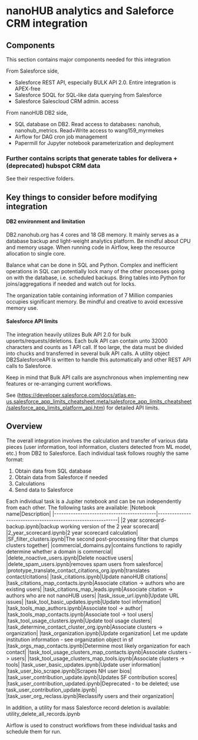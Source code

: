 # nanoHUB analytics and Saleforce CRM integration


## Components
This section contains major components needed for this integration

From Salesforce side,
- Salesforce REST API, especially BULK API 2.0. Entire integration is APEX-free
- Salesforce SOQL for SQL-like data querying from Salesforce
- Salesforce Salescloud CRM admin. access

From nanoHUB DB2 side,
- SQL database on DB2. Read access to databases: nanohub, nanohub_metrics. Read+Write access to wang159_myrmekes
- Airflow for DAG cron job management
- Papermill for Jupyter notebook parameterization and deployment

### Further contains scripts that generate tables for delivera + (deprecated) hubspot CRM data
See their respective folders.

## Key things to consider before modifying integration
#### DB2 environment and limitation
DB2.nanohub.org has 4 cores and 18 GB memory. It mainly serves as a database backup and light-weight analytics platform. Be mindful about CPU and memory usage. When running code in Airflow, keep the resource allocation to single core.

Balance what can be done in SQL and Python. Complex and inefficient operations in SQL can potentially lock many of the other processes going on with the database, i.e. scheduled backups. Bring tables into Python for joins/aggregations if needed and watch out for locks.

The organization table containing information of 7 Million companies occupies significant memory. Be mindful and creative to avoid excessive memory use. 

#### Salesforce API limits
The integration heavily utilizes Bulk API 2.0 for bulk upserts/requests/deletions. Each bulk API can contain unto 32000 characters and counts as 1 API call. If too large, the data must be divided into chucks and transferred in several bulk API calls. A utility object DB2SalesforceAPI is written to handle this automatically and other REST API calls to Salesforce. 

Keep in mind that Bulk API calls are asynchronous when implementing new features or re-arranging current workflows.

See (https://developer.salesforce.com/docs/atlas.en-us.salesforce_app_limits_cheatsheet.meta/salesforce_app_limits_cheatsheet/salesforce_app_limits_platform_api.htm) for detailed API limits. 

## Overview

The overall integration involves the calculation and transfer of various data pieces (user information, tool information, clusters detected from ML model, etc.) from DB2 to Salesforce. Each individual task follows roughly the same format:

1. Obtain data from SQL database
2. Obtain data from Salesforce if needed
3. Calculations
4. Send data to Salesforce

Each individual task is a Jupiter notebook and can be run independently from each other. The following tasks are available:
|Notebook name|Description|
|-------------------------------------------|-------------------------------------------------------------|
|2 year scorecard-backup.ipynb|backup working version of the 2 year scorecard|
|2_year_scorecard.ipynb|2 year scorecard calculation|
|SF_filter_clusters.ipynb|The second post-processing filter that clumps clusters together|
|commercial_domains.py|contains functions to rapidly determine whether a domain is commercial|
|delete_noactive_users.ipynb|Delete noactive users|
|delete_spam_users.ipynb|removes spam users from salesforce|
|prototype_translate_contact_citations_org.ipynb|translates contact/citations|
|task_citations.ipynb|Update nanoHUB citations|
|task_citations_map_contacts.ipynb|Associate citation -> authors who are existing users|
|task_citations_map_leads.ipynb|Associate citation -> authors who are not nanoHUB users|
|task_issue_url.ipynb|Update URL issues|
|task_tool_basic_updates.ipynb|Update tool information|
|task_tools_map_authors.ipynb|Associate tool -> author|
|task_tools_map_contacts.ipynb|Associate tool -> tool users|
|task_tool_usage_clusters.ipynb|Update tool usage clusters|
|task_determine_contact_cluster_org.ipynb|Associate clusters -> organization|
|task_organization.ipynb|Update organization| Let me update institution information - see organization object in sf
|task_orgs_map_contacts.ipynb|Determine most likely organization for each contact|
|task_tool_usage_clusters_map_contacts.ipynb|Associate clusters -> users|
|task_tool_usage_clusters_map_tools.ipynb|Associate clusters -> tools|
|task_user_basic_updates.ipynb|Update user information|
|task_user_bio_scrape.ipynb|Scrapes NH user bios|
|task_user_contribution_update.ipynb|Updates SF contribution scores|
|task_user_contribution_updated.ipynb|Deprecated - to be deleted; use task_user_contribution_update.ipynb|
|task_user_org_reclass.ipynb|Reclassify users and their organization| 

In addition, a utility for mass Salesforce record deletion is available:
utility_delete_all_records.ipynb


Airflow is used to construct workflows from these individual tasks and schedule them for run.

